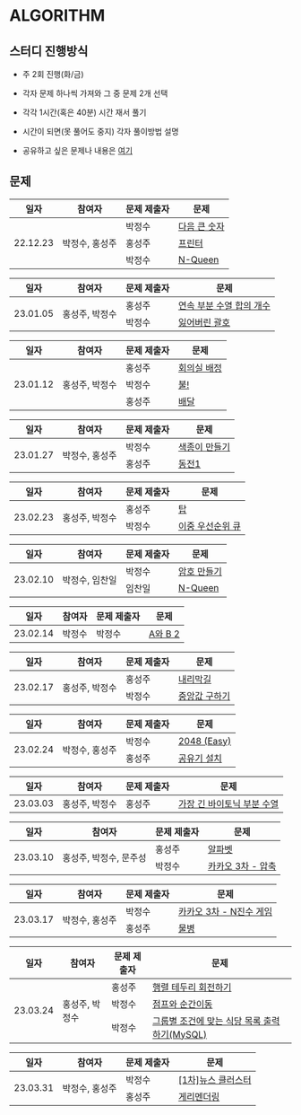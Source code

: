 # ALGORITHM

## 스터디 진행방식
* 주 2회 진행(화/금)
* 각자 문제 하나씩 가져와 그 중 문제 2개 선택
* 각각 1시간(혹은 40분) 시간 재서 풀기
* 시간이 되면(못 풀어도 중지) 각자 풀이방법 설명

* 공유하고 싶은 문제나 내용은 [여기](https://github.com/algoStudyforCodingTest/ALGORITHM/discussions)

## 문제





<table>
<thead>
<th>일자</th>
<th>참여자</th>
<th>문제 제출자</th>
<th>문제</th>
</thead>

<tbody>
<tr>
<td rowspan="100">22.12.23</td>
<td rowspan="100">박정수, 홍성주</td>

<td>박정수</td>
<td><a href="https://school.programmers.co.kr/learn/courses/30/lessons/12911">다음 큰 숫자</a></td>
</tr>

<tr>
<td>홍성주</td>
<td><a href="https://school.programmers.co.kr/learn/courses/30/lessons/42587">프린터</a></td>
</tr>
<tr>
<td>박정수</td>
<td><a href="https://www.acmicpc.net/problem/9663">N-Queen</a></td>
</tr>


<table>
<thead>
<th>일자</th>
<th>참여자</th>
<th>문제 제출자</th>
<th>문제</th>
</thead>

<tbody>
<tr>
<td rowspan="100">23.01.05</td>
<td rowspan="100">홍성주, 박정수</td>

<td>홍성주</td>
<td><a href="https://school.programmers.co.kr/learn/courses/30/lessons/131701">연속 부분 수열 합의 개수</a></td>
</tr>

<tr>
<td>박정수</td>
<td><a href="https://www.acmicpc.net/problem/1541">잃어버린 괄호</a></td>
</tr>

</tbody>
</table>



<table>
<thead>
<th>일자</th>
<th>참여자</th>
<th>문제 제출자</th>
<th>문제</th>
</thead>

<tbody>
<tr>
<td rowspan="100">23.01.12</td>
<td rowspan="100">홍성주, 박정수</td>

<td>홍성주</td>
<td><a href="https://www.acmicpc.net/problem/1931">회의실 배정</a></td>
</tr>

<tr>
<td>박정수</td>
<td><a href="https://www.acmicpc.net/problem/4179">불!</a></td>
</tr>

<tr>
<td>홍성주</td>
<td><a href="https://school.programmers.co.kr/learn/courses/30/lessons/12978">배달</a></td>
</tr>

</tbody>
</table>


<table>
<thead>
<th>일자</th>
<th>참여자</th>
<th>문제 제출자</th>
<th>문제</th>
</thead>

<tbody>
<tr>
<td rowspan="100">23.01.27</td>
<td rowspan="100">박정수, 홍성주</td>

<td>박정수</td>
<td><a href="https://www.acmicpc.net/problem/2630">색종이 만들기</a></td>
</tr>

<tr>
<td>홍성주</td>
<td><a href="https://www.acmicpc.net/problem/2293">동전1</a></td>
</tr>

</tbody>
</table>

<table>
<thead>
<th>일자</th>
<th>참여자</th>
<th>문제 제출자</th>
<th>문제</th>
</thead>

<tbody>
<tr>
<td rowspan="100">23.02.23</td>
<td rowspan="100">홍성주, 박정수</td>

<td>홍성주</td>
<td><a href="https://www.acmicpc.net/problem/2493">탑</a></td>
</tr>

<tr>
<td>박정수</td>
<td><a href="https://www.acmicpc.net/problem/7662">이중 우선순위 큐</a></td>
</tr>


</tbody>
</table>

<table>
<thead>
<th>일자</th>
<th>참여자</th>
<th>문제 제출자</th>
<th>문제</th>
</thead>

<tbody>
<tr>
<td rowspan="100">23.02.10</td>
<td rowspan="100">박정수, 임찬일</td>

<td>박정수</td>
<td><a href="https://www.acmicpc.net/problem/1759">암호 만들기</a></td>
</tr>

<tr>
<td>임찬일</td>
<td><a href="https://www.acmicpc.net/problem/9663">N-Queen</a></td>
</tr>


</tbody>
</table>

<table>
<thead>
<th>일자</th>
<th>참여자</th>
<th>문제 제출자</th>
<th>문제</th>
</thead>

<tbody>
<tr>
<td rowspan="100">23.02.14</td>
<td rowspan="100">박정수</td>

<td>박정수</td>
<td><a href="https://www.acmicpc.net/problem/12919">A와 B 2</a></td>
</tr>

</tbody>
</table>

<table>
<thead>
<th>일자</th>
<th>참여자</th>
<th>문제 제출자</th>
<th>문제</th>
</thead>

<tbody>
<tr>
<td rowspan="100">23.02.17</td>
<td rowspan="100">홍성주, 박정수</td>

<td>홍성주</td>
<td><a href="https://www.acmicpc.net/problem/1520">내리막길</a></td>
</tr>

<tr>
<td>박정수</td>
<td><a href="https://www.acmicpc.net/problem/2696">중앙값 구하기</a></td>
</tr>

</tbody>
</table>

<table>
<thead>
<th>일자</th>
<th>참여자</th>
<th>문제 제출자</th>
<th>문제</th>
</thead>

<tbody>
<tr>
<td rowspan="100">23.02.24</td>
<td rowspan="100">박정수, 홍성주</td>

<td>박정수</td>
<td><a href="https://www.acmicpc.net/problem/12100">2048 (Easy)</a></td>
</tr>

<tr>
<td>홍성주</td>
<td><a href="https://www.acmicpc.net/problem/2110">공유기 설치</a></td>
</tr>

</tbody>
</table>

<table>
<thead>
<th>일자</th>
<th>참여자</th>
<th>문제 제출자</th>
<th>문제</th>
</thead>

<tbody>
<tr>
<td rowspan="100">23.03.03</td>
<td rowspan="100">홍성주, 박정수</td>

<td>홍성주</td>
<td><a href="https://www.acmicpc.net/problem/11054">가장 긴 바이토닉 부분 수열</a></td>
</tr>

</tbody>
</table>


<table>
<thead>
<th>일자</th>
<th>참여자</th>
<th>문제 제출자</th>
<th>문제</th>
</thead>
<tbody>
<tr>
<td rowspan="100">23.03.10</td>
<td rowspan="100">홍성주, 박정수, 문주성</td>

<td>홍성주</td>
<td><a href="https://www.acmicpc.net/problem/1987">알파벳</a></td>
</tr>

<tr>
<td>박정수</td>
<td><a href="https://school.programmers.co.kr/learn/courses/30/lessons/17684">카카오 3차 - 압축</a></td>
</tr>

</tbody>
</table>


<table>
<thead>
<th>일자</th>
<th>참여자</th>
<th>문제 제출자</th>
<th>문제</th>
</thead>
<tbody>

<tr>
<td rowspan="100">23.03.17</td>
<td rowspan="100">박정수, 홍성주</td>

<td>박정수</td>
<td><a href="https://school.programmers.co.kr/learn/courses/30/lessons/17687">카카오 3차 - N진수 게임</a></td>
</tr>

<tr>
<td>홍성주</td>
<td><a href="https://www.acmicpc.net/problem/2251">물병</a></td>
</tr>

</tbody>
</table>


<table>
<thead>
<th>일자</th>
<th>참여자</th>
<th>문제 제출자</th>
<th>문제</th>
</thead>
<tbody>

<tr>
<td rowspan="100">23.03.24</td>
<td rowspan="100">홍성주, 박정수</td>

<td>홍성주</td>
<td><a href="https://school.programmers.co.kr/learn/courses/30/lessons/77485">행렬 테두리 회전하기</a></td>
</tr>

<tr>
<td>박정수</td>
<td><a href="https://school.programmers.co.kr/learn/courses/30/lessons/12980">점프와 순간이동</a></td>
</tr>

<tr>
<td>박정수</td>
<td><a href="https://school.programmers.co.kr/learn/courses/30/lessons/131124">그룹별 조건에 맞는 식당 목록 출력하기(MySQL)</a></td>
</tr>

</tbody>
</table>

<table>
<thead>
<th>일자</th>
<th>참여자</th>
<th>문제 제출자</th>
<th>문제</th>
</thead>
<tbody>

<tr>
<td rowspan="100">23.03.31</td>
<td rowspan="100">박정수, 홍성주</td>

<td>박정수</td>
<td><a href="https://school.programmers.co.kr/learn/courses/30/lessons/17677">[1차]뉴스 클러스터</a></td>
</tr>

<tr>
<td>홍성주</td>
<td><a href="https://www.acmicpc.net/problem/17471">게리멘더링
</tr>

</tbody>
</table>

  
<!-- 이 아래의 테이블 템플릿을 복사해서 사용하세요 -->
<!--
  

<table>
<thead>
<th>일자</th>
<th>참여자</th>
<th>문제 제출자</th>
<th>문제</th>
<th>풀이</th>
</thead>
<tbody>

<tr>
<td rowspan="100">23.03.10진행일자를 여기에 적으세요</td>
<td rowspan="100">참여인원이름을 여기에 적으세요</td>

<td>출제자이름을여기적으세요</td>
<td><a href="문제링크를여기붙이세요">문제제목을여기적으세요</a></td>
<td>
<a href="제출한문제풀이링크나깃헙링크를여기붙이세요">푼사람의이름을여기적으세요</a>
<a href="제출한문제풀이링크나깃헙링크를여기붙이세요">푼사람의이름을여기적으세요</a>
</td>
</tr>

<tr>
<td>출제자이름을여기적으세요</td>
<td><a href="문제링크를여기붙이세요">문제제목을여기적으세요</a></td>
<td>
<a href="제출한문제풀이링크나깃헙링크를여기붙이세요">푼사람의이름을여기적으세요</a>
<a href="제출한문제풀이링크나깃헙링크를여기붙이세요">푼사람의이름을여기적으세요</a>
</td>
</tr>

</tbody>
</table>

  
-->
